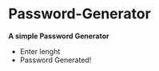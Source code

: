 # Password-Generator

<b> A simple Password Generator </b> 

<ul> 
    <li> Enter lenght </li>
    <li> Password Generated! </li>
<ul>